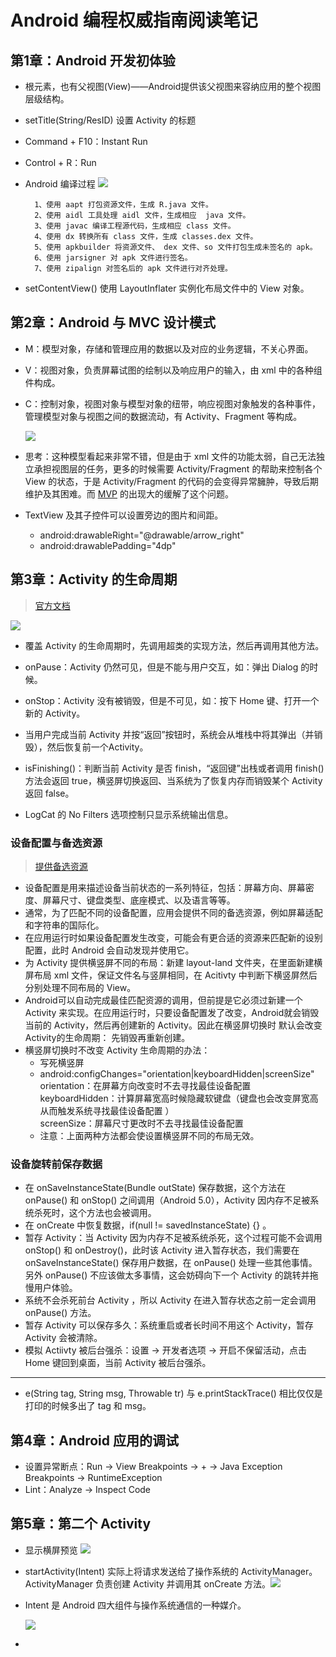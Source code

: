 # Android 编程权威指南阅读笔记

## 第1章：Android 开发初体验 

- 根元素，也有父视图(View)——Android提供该父视图来容纳应用的整个视图层级结构。

- setTitle(String/ResID) 设置 Activity 的标题

- Command + F10：Instant Run

- Control + R：Run

- Android 编译过程
  ![](http://obe5pxv6t.bkt.clouddn.com/android%20%E6%89%93%E5%8C%85%E8%BF%87%E7%A8%8B.png)

        1、使用 aapt 打包资源文件，生成 R.java 文件。
        2、使用 aidl 工具处理 aidl 文件，生成相应  java 文件。
        3、使用 javac 编译工程源代码，生成相应 class 文件。
        4、使用 dx 转换所有 class 文件，生成 classes.dex 文件。
        5、使用 apkbuilder 将资源文件、 dex 文件、so 文件打包生成未签名的 apk。
        6、使用 jarsigner 对 apk 文件进行签名。
        7、使用 zipalign 对签名后的 apk 文件进行对齐处理。

- setContentView() 使用 LayoutInflater 实例化布局文件中的 View 对象。   

## 第2章：Android 与 MVC 设计模式

- M：模型对象，存储和管理应用的数据以及对应的业务逻辑，不关心界面。

- V：视图对象，负责屏幕试图的绘制以及响应用户的输入，由 xml 中的各种组件构成。

- C：控制对象，视图对象与模型对象的纽带，响应视图对象触发的各种事件，管理模型对象与视图之间的数据流动，有 Activity、Fragment 等构成。

  ![](http://obe5pxv6t.bkt.clouddn.com/Android-MVC.png)

- 思考：这种模型看起来非常不错，但是由于 xml 文件的功能太弱，自己无法独立承担视图层的任务，更多的时候需要 Activity/Fragment 的帮助来控制各个 View 的状态，于是 Activity/Fragment 的代码的会变得异常臃肿，导致后期维护及其困难。而 [MVP](https://github.com/googlesamples/android-architecture) 的出现大的缓解了这个问题。

-  TextView 及其子控件可以设置旁边的图片和间距。
   - android:drawableRight="@drawable/arrow_right"     
   - android:drawablePadding="4dp"


## 第3章：Activity 的生命周期
> [官方文档](https://developer.android.google.cn/guide/components/activities.html)

![](http://obe5pxv6t.bkt.clouddn.com/android-lifecycle.png)
- 覆盖 Activity 的生命周期时，先调用超类的实现方法，然后再调用其他方法。

- onPause：Activity 仍然可见，但是不能与用户交互，如：弹出 Dialog 的时候。

- onStop：Activity 没有被销毁，但是不可见，如：按下 Home 键、打开一个新的 Activity。
- 当用户完成当前 Activity 并按“返回”按钮时，系统会从堆栈中将其弹出（并销毁），然后恢复前一个Activity。
- isFinishing()：判断当前 Activity 是否 finish，“返回键”出栈或者调用 finish() 方法会返回 true，横竖屏切换返回、当系统为了恢复内存而销毁某个 Activity 返回 false。
- LogCat 的 No Filters 选项控制只显示系统输出信息。
### 设备配置与备选资源
> [提供备选资源](https://developer.android.google.cn//guide/topics/resources/providing-resources.html#AlternativeResources)

- 设备配置是用来描述设备当前状态的一系列特征，包括：屏幕方向、屏幕密度、屏幕尺寸、键盘类型、底座模式、以及语言等等。   
- 通常，为了匹配不同的设备配置，应用会提供不同的备选资源，例如屏幕适配和字符串的国际化。   
- 在应用运行时如果设备配置发生改变，可能会有更合适的资源来匹配新的设别配置，此时 Android 会自动发现并使用它。   
- 为 Activity 提供横竖屏不同的布局：新建 layout-land 文件夹，在里面新建横屏布局 xml 文件，保证文件名与竖屏相同，在 Acitivty 中判断下横竖屏然后分别处理不同布局的 View。    
- Android可以自动完成最佳匹配资源的调用，但前提是它必须过新建一个 Activity 来实现。在应用运行时，只要设备配置发了改变，Android就会销毁当前的 Activity，然后再创建新的 Activity。因此在横竖屏切换时 默认会改变Activity的生命周期： 先销毁再重新创建。    
- 横竖屏切换时不改变 Activity 生命周期的办法：
    - 写死横竖屏
    - android:configChanges="orientation|keyboardHidden|screenSize"     
        orientation：在屏幕方向改变时不去寻找最佳设备配置  
        keyboardHidden：计算屏幕宽高时候隐藏软键盘（键盘也会改变屏宽高从而触发系统寻找最佳设备配置 ）   
        screenSize：屏幕尺寸更改时不去寻找最佳设备配置      
    - 注意：上面两种方法都会使设置横竖屏不同的布局无效。

### 设备旋转前保存数据
-  在 onSaveInstanceState(Bundle outState) 保存数据，这个方法在 onPause() 和 onStop() 之间调用（Android 5.0），Activity 因内存不足被系统杀死时，这个方法也会被调用。
-  在 onCreate 中恢复数据，if(null != savedInstanceState) {} 。
-  暂存 Activity：当 Activity 因为内存不足被系统杀死，这个过程可能不会调用 onStop() 和 onDestroy()，此时该 Activity 进入暂存状态，我们需要在 onSaveInstanceState() 保存用户数据，在 onPause() 处理一些其他事情。另外 onPause() 不应该做太多事情，这会妨碍向下一个 Activity 的跳转并拖慢用户体验。
-  系统不会杀死前台 Activity ，所以 Activity 在进入暂存状态之前一定会调用 onPause() 方法。
-  暂存 Activity 可以保存多久：系统重启或者长时间不用这个 Activity，暂存 Activity 会被清除。
-  模拟 Actiivty 被后台强杀：设置 -> 开发者选项 -> 开启不保留活动，点击 Home 键回到桌面，当前 Activity 被后台强杀。
-  - - - --
-  e(String tag, String msg, Throwable tr) 与 e.printStackTrace() 相比仅仅是打印的时候多出了 tag 和 msg。

## 第4章：Android 应用的调试
- 设置异常断点：Run -> View Breakpoints -> + -> Java Exception Breakpoints -> RuntimeException
- Lint：Analyze -> Inspect Code

## 第5章：第二个 Activity
- 显示横屏预览 ![](http://obe5pxv6t.bkt.clouddn.com/landscape.png)  

- startActivity(Intent) 实际上将请求发送给了操作系统的 ActivityManager。ActivityManager 负责创建 Activity 并调用其 onCreate 方法。![](http://obe5pxv6t.bkt.clouddn.com/startActivity.png)

- Intent 是 Android 四大组件与操作系统通信的一种媒介。

  ![](http://obe5pxv6t.bkt.clouddn.com/intent.png)

- ​

  ​		
  ​	